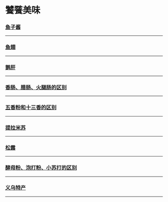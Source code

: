 饕餮美味
=======

### [鱼子酱](caviar)

---

### [鱼翅](fin)

---

### [鹅肝](goose-liver)

---

### [香肠、腊肠、火腿肠的区别](the-difference-between-a-sausage-sausage-ham-sausage)

---

### [五香粉和十三香的区别](the-difference-between-spices-and-thirteen)

---

### [提拉米苏](tiramisu)

---

### [松露](truffle)

---

### [酵母粉、泡打粉、小苏打的区别](yeast-powder-baking-powder-baking-soda)

---

### [义乌特产](yiwu-specialty)

---
